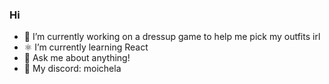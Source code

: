 ### Hi 

<!--
**Michaela565/Michaela565** is a ✨ _special_ ✨ repository because its `README.md` (this file) appears on your GitHub profile.

Here are some ideas to get you started:
-->
- 👗 I’m currently working on a dressup game to help me pick my outfits irl
- ⚛ I’m currently learning React
- 💬 Ask me about anything!
- 💌 My discord: moichela


